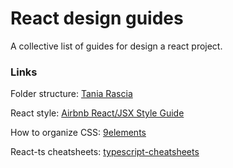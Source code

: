 # React design guides

A collective list of guides for design a react project.

### Links

Folder structure: [Tania Rascia](https://www.taniarascia.com/react-architecture-directory-structure/)

React style: [Airbnb React/JSX Style Guide](https://github.com/airbnb/javascript/tree/master/react)

How to organize CSS: [9elements](https://9elements.com/css-rule-order)

React-ts cheatsheets: [typescript-cheatsheets](https://github.com/typescript-cheatsheets/react)
